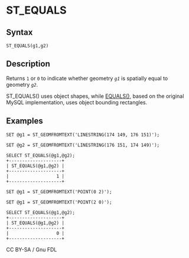 
# ST_EQUALS

## Syntax


```
ST_EQUALS(g1,g2)
```

## Description


Returns `1` or `0` to indicate whether geometry *`g1`* is spatially equal to geometry *`g2`*.


ST_EQUALS() uses object shapes, while [EQUALS()](equals.md), based on the original MySQL implementation, uses object bounding rectangles.


## Examples


```
SET @g1 = ST_GEOMFROMTEXT('LINESTRING(174 149, 176 151)');

SET @g2 = ST_GEOMFROMTEXT('LINESTRING(176 151, 174 149)');

SELECT ST_EQUALS(@g1,@g2);
+--------------------+
| ST_EQUALS(@g1,@g2) |
+--------------------+
|                  1 |
+--------------------+
```

```
SET @g1 = ST_GEOMFROMTEXT('POINT(0 2)');

SET @g1 = ST_GEOMFROMTEXT('POINT(2 0)');

SELECT ST_EQUALS(@g1,@g2);
+--------------------+
| ST_EQUALS(@g1,@g2) |
+--------------------+
|                  0 |
+--------------------+
```


CC BY-SA / Gnu FDL

